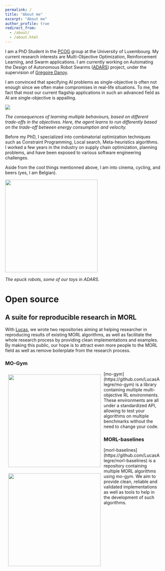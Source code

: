 ```yaml
---
permalink: /
title: "About me"
excerpt: "About me"
author_profile: true
redirect_from: 
  - /about/
  - /about.html
---
```


I am a PhD Student in the [PCOG](https://pcog.uni.lu/) group at the University of Luxembourg. My current research interests are Multi-Objective Optimization, Reinforcement Learning, and Swarm applications. I am currently working on Automating the Design of Autonomous Robot Swarms ([ADARS](https://adars.uni.lu/)) project, under the supervision of [Grégoire Danoy](https://danoy.gforge.uni.lu/).

I am convinced that specifying AI problems as single-objective is often not enough since we often make compromises in real-life situations. To me, the fact that most our current flagship applications in such an advanced field as AI are single-objective is appalling.


<img src="../images/mo_cheetah.gif">

<em>The consequences of learning multiple behaviours, based on different trade-offs in the objectives. Here, the agent learns to run differently based on the trade-off between energy consumption and velocity.</em>



Before my PhD, I specialized into combinatorial optimization techniques such as Constraint Programming, Local search, Meta-heuristics algorithms. I worked a few years in the industry on supply chain optimization, planning problems, and have been exposed to various software engineering challenges. 

Aside from the cool things mentionned above, I am into cinema, cycling, and beers (yes, I am Belgian).

<img src="../images/epuck.jpeg" width=300>

<em>The epuck robots, some of our toys in ADARS.</em>

# Open source


## A suite for reproducible research in MORL
With [Lucas](https://www.inf.ufrgs.br/~lnalegre/), we wrote two repositories aiming at helping researcher in reproducing results of existing MORL algorithms, as well as facilitate the whole research process by providing clean implementations and examples. By making this public, our hope is to attract even more people to the MORL field as well as remove boilerplate from the research process. 

### MO-Gym
<img src="../images/mo-gym.gif" width=300 style="float:left; padding:10px" >
[mo-gym](https://github.com/LucasAlegre/mo-gym) is a library containing multiple multi-objective RL environments. These environments are all under a standardized API, allowing to test your algorithms on multiple benchmarks without the need to change your code.


### MORL-baselines
<img src="../images/mo_cheetah.gif" width=300 style="float:left; padding:10px">
[morl-baselines](https://github.com/LucasAlegre/morl-baselines) is a repository containing multiple MORL algorithms using mo-gym. We aim to provide clean, reliable and validated implementations as well as tools to help in the development of such algorithms. 



